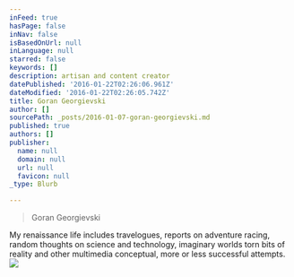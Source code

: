 ```yaml
---
inFeed: true
hasPage: false
inNav: false
isBasedOnUrl: null
inLanguage: null
starred: false
keywords: []
description: artisan and content creator
datePublished: '2016-01-22T02:26:06.961Z'
dateModified: '2016-01-22T02:26:05.742Z'
title: Goran Georgievski
author: []
sourcePath: _posts/2016-01-07-goran-georgievski.md
published: true
authors: []
publisher:
  name: null
  domain: null
  url: null
  favicon: null
_type: Blurb

---
```

> Goran Georgievski

My renaissance life includes travelogues, reports on adventure 
racing, random thoughts on science and technology, imaginary worlds torn
bits of reality and other multimedia conceptual, more or less 
successful attempts.
![](https://the-grid-user-content.s3-us-west-2.amazonaws.com/33940579-b2f0-49c0-a3c1-f798f36c259b.jpg)